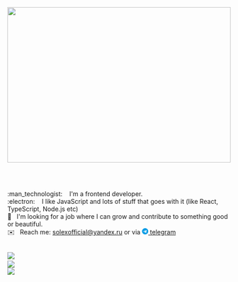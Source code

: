 <p align="center"><img align="center" height="350px" width="100%" src="./github-preview-24mb.gif"></p>
<br />
<br />
<p>
:man_technologist: &nbsp;&nbsp;&nbsp;I'm a frontend developer.<br />
:electron: &nbsp;&nbsp;&nbsp;I like JavaScript and lots of stuff that goes with it (like React, TypeScript, Node.js etc)<br />
👯&nbsp;&nbsp;&nbsp;I'm looking for a job where I can grow and contribute to something good or beautiful.<br />
  ✉️&nbsp;&nbsp;&nbsp;Reach me: <a href="mailto:solexofficial@yandex.ru">solexofficial@yandex.ru</a> or via <a href="https://t.me/thesolex"><img height="14px" src="./telegram.svg" />&nbsp;telegram</a><br /><br>
</p>



 <p>
<img src="https://www.codewars.com/users/Solexofficial/badges/large" />
<img width="500px" align="left" src="https://github-readme-stats.vercel.app/api?username=Solexofficial&show_icons=true&theme=radical" />
<img align="left" src="https://github-profile-trophy.vercel.app/?username=solexofficial&theme=onedark&title=Stars,Commit, Followers, PullRequest, Repositories" issues="false" />

